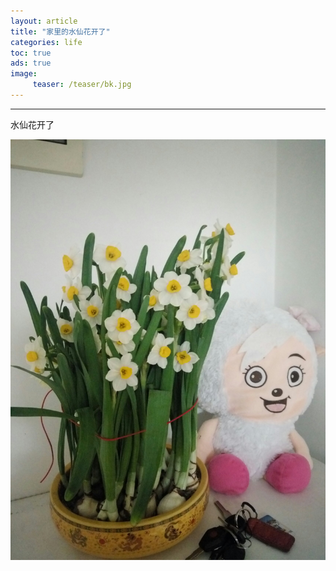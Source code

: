 ```yaml
---
layout: article
title: "家里的水仙花开了"
categories: life
toc: true
ads: true
image:
     teaser: /teaser/bk.jpg
---
```


---

水仙花开了

![3](https://github.com/storage201602/storage201602/blob/master/myhome2016/_posts/life/2016-02-17-2159life.md/0217_132.jpg?raw=true)